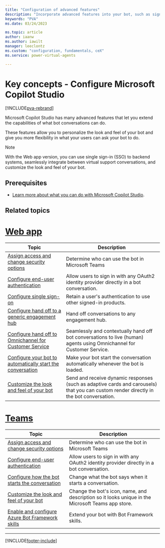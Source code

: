 ```yaml
---
title: "Configuration of advanced features"
description: "Incorporate advanced features into your bot, such as sign-in, live agent transfer, and custom appearances."
keywords: "PVA"
ms.date: 03/24/2023

ms.topic: article
author: iaanw
ms.author: iawilt
manager: leeclontz
ms.custom: "configuration, fundamentals, ceX"
ms.service: power-virtual-agents

---
```


# Key concepts - Configure Microsoft Copilot Studio

[!INCLUDE[pva-rebrand](includes/pva-rebrand.md)]

Microsoft Copilot Studio has many advanced features that let you extend the capabilities of what bot conversations can do.

These features allow you to personalize the look and feel of your bot and give you more flexibility in what your users can ask your bot to do.

> [!NOTE] 
> With the Web app version, you can use single sign-in (SSO) to backend systems, seamlessly integrate between virtual support conversations, and customize the look and feel of your bot.

## Prerequisites

- [Learn more about what you can do with Microsoft Copilot Studio](fundamentals-what-is-power-virtual-agents.md).


## Related topics

# [Web app](#tab/web)

| Topic                                                                                           | Description                                                                                                                            |
| ----------------------------------------------------------------------------------------------- | -------------------------------------------------------------------------------------------------------------------------------------- |
| [Assign access and change security options](configuration-end-user-authentication.md)           | Determine who can use the bot in Microsoft Teams                                                                                       |
| [Configure end-user authentication](configuration-end-user-authentication.md)                   | Allow users to sign in with any OAuth2 identity provider directly in a bot conversation.                                               |
| [Configure single sign-on](configure-sso.md)                                                    | Retain a user's authentication to use other signed-in products.                                                                        |
| [Configure hand off to a generic engagement hub](configure-generic-handoff.md)                  | Hand off conversations to any engagement hub.                                                                                          |
| [Configure hand off to Omnichannel for Customer Service](configuration-hand-off-omnichannel.md) | Seamlessly and contextually hand off bot conversations to live (human) agents using Omnichannel for Customer Service.     |
| [Configure your bot to automatically start the conversation](configure-bot-greeting.md)         | Make your bot start the conversation automatically whenever the bot is loaded.                                                         |
| [Customize the look and feel of your bot](customize-default-canvas.md)                          | Send and receive dynamic responses (such as adaptive cards and carousels) that you can custom render directly in the bot conversation. |


# [Teams](#tab/teams)

| Topic                                                                                       | Description                                                                                       |
| ------------------------------------------------------------------------------------------- | ------------------------------------------------------------------------------------------------- |
| [Assign access and change security options](configuration-end-user-authentication.md) | Determine who can use the bot in Microsoft Teams                                                  |
| [Configure end-user authentication](configuration-end-user-authentication.md)         | Allow users to sign in with any OAuth2 identity provider directly in a bot conversation.          |
| [Configure how the bot starts the conversation](configure-bot-greeting.md)            | Change what the bot says when it starts a conversation.                                           |
| [Customize the look and feel of your bot](customize-default-canvas.md)                | Change the bot's icon, name, and description so it looks unique in the Microsoft Teams app store. |
| [Enable and configure Azure Bot Framework skills](configuration-add-skills.md)        | Extend your bot with Bot Framework skills.                                                        |

---

[!INCLUDE[footer-include](includes/footer-banner.md)]

